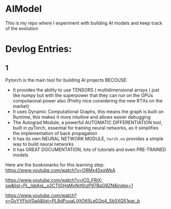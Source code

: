 # AIModel
This is my repo where I experiment with building AI models and keep track of the evolution

# Devlog Entries:
## 1
Pytorch is the main tool for building AI projects BECOUSE:
 -  It provides the ability to use TENSORS ( multidimensional arrays ) just like numpy but with the superpower that they can run on the GPUs computaional power also (Pretty nice considering the new RTXs on the market) 
 - It uses Dynamic Computational Graphs, this means the graph is built on Runtime, this makes it more intuitive and allows easier debugging
 - The Autograd Module, a powerful AUTOMATIC DIFFERENTIATION tool, built in pyTorch, essential for training neural networks, as it simplifies the implementation of back propagation
 - It has its own NEURAL NETWORK MODULE, `torch.nn` provides a simple way to build neural networks
 - It has GREAT DOCUMENTATION, lots of tutorials and even PRE-TRAINED models

 Here are the booksmarks for this learning step:
 https://www.youtube.com/watch?v=ORMx45xqWkA

 https://www.youtube.com/watch?v=IC0_FRiX-sw&list=PL_lsbAsL_o2CTlGHgMxNrKhzP97BaG9ZN&index=1

 https://www.youtube.com/watch?v=GvYYFloV0aA&list=PL8dPuuaLjXtO65LeD2p4_Sb5XQ51par_b